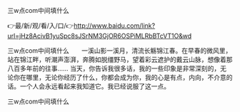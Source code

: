 三w点com中间填什么

👉最/新/观/看/入/口/👉http://www.baidu.com/link?url=jHz8AcivB1yuSpc8sJSrNM3GjOR6OSPiMLRbBTcVT1O&wd

三w点com中间填什么　　一溪山影一溪月，清流长觞锦江春。在早春的微风里，站在锦江畔，听潮声澎湃，奔腾如脱缰野马，望着彩云遮护的戴云山脉，想像着那八百多年前的往事……
当天，你告诉我很多话，我的一些印象是非常深刻的，无论你在哪里，无论你经历了什么，你都会成为你，我的心是有点，内向，不介意的话。一个人会永远看起来我知道它。我已经说服了这一点。


三w点com中间填什么

